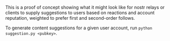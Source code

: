 This is a proof of concept showing what it might look like for nostr relays or clients to supply suggestions to users based on reactions and account reputation, weighted to prefer first and second-order follows.

To generate content suggestions for a given user account, run `python suggestion.py <pubkey>`.
